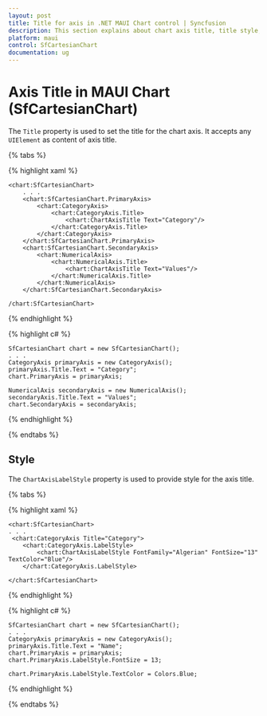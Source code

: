 ```yaml
---
layout: post
title: Title for axis in .NET MAUI Chart control | Syncfusion
description: This section explains about chart axis title, title style, title template and its customization in .NET .NET MAUI chart (SfCartesianChart).
platform: maui
control: SfCartesianChart
documentation: ug
---
```


# Axis Title in MAUI Chart (SfCartesianChart)

The `Title` property is used to set the title for the chart axis. It accepts any `UIElement` as content of axis title. 

{% tabs %}

{% highlight xaml %}

    <chart:SfCartesianChart>
        . . .
        <chart:SfCartesianChart.PrimaryAxis>
            <chart:CategoryAxis>
                <chart:CategoryAxis.Title>
                    <chart:ChartAxisTitle Text="Category"/>
                </chart:CategoryAxis.Title>
            </chart:CategoryAxis>
        </chart:SfCartesianChart.PrimaryAxis>
        <chart:SfCartesianChart.SecondaryAxis>
            <chart:NumericalAxis>
                <chart:NumericalAxis.Title>
                    <chart:ChartAxisTitle Text="Values"/>
                </chart:NumericalAxis.Title>
            </chart:NumericalAxis>
        </chart:SfCartesianChart.SecondaryAxis>

    /chart:SfCartesianChart>

{% endhighlight %}

{% highlight c# %}

    SfCartesianChart chart = new SfCartesianChart();
    . . .
    CategoryAxis primaryAxis = new CategoryAxis();
    primaryAxis.Title.Text = "Category";
    chart.PrimaryAxis = primaryAxis;
    
    NumericalAxis secondaryAxis = new NumericalAxis();
    secondaryAxis.Title.Text = "Values";
    chart.SecondaryAxis = secondaryAxis;

{% endhighlight %}

{% endtabs %}

## Style

The `ChartAxisLabelStyle` property is used to provide style for the axis title.

{% tabs %}

{% highlight xaml %}

    <chart:SfCartesianChart>
    . . .
     <chart:CategoryAxis Title="Category">
        <chart:CategoryAxis.LabelStyle>
            <chart:ChartAxisLabelStyle FontFamily="Algerian" FontSize="13" TextColor="Blue"/>
        </chart:CategoryAxis.LabelStyle>

    </chart:SfCartesianChart>

{% endhighlight %}

{% highlight c# %}

    SfCartesianChart chart = new SfCartesianChart();
    . . .
    CategoryAxis primaryAxis = new CategoryAxis();
    primaryAxis.Title.Text = "Name";
    chart.PrimaryAxis = primaryAxis;
    chart.PrimaryAxis.LabelStyle.FontSize = 13;

    chart.PrimaryAxis.LabelStyle.TextColor = Colors.Blue;

{% endhighlight %}

{% endtabs %}

